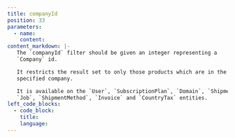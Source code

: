 ```yaml
---
title: companyId
position: 33
parameters:
  - name:
    content:
content_markdown: |-
   The `companyId` filter should be given an integer representing a
   `Company` id.

   It restricts the result set to only those products which are in the
   specified company.

   It is available on the `User`, `SubscriptionPlan`, `Domain`, `Shipment`,
   `Job`, `ShipmentMethod`, `Invoice` and `CountryTax` entities.
left_code_blocks:
  - code_block:
    title:
    language:
---
```

